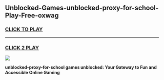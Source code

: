 
## Unblocked-Games-unblocked-proxy-for-school-Play-Free-oxwag
<h3>
<a href="https://premium76.site?title=unblocked-proxy-for-school&ref=12A">CLICK TO PLAY</a></h3>
<hr>

<h3>
<a href="https://premium76.site?title=unblocked-proxy-for-school&ref=12A">CLICK 2 PLAY</a>
  
</h3>

<a href="https://premium76.site?title=unblocked-proxy-for-school&ref=12A"><img src="https://clearcache.store/games.png"></a>


**unblocked-proxy-for-school games unblocked: Your Gateway to Fun and Accessible Online Gaming**
